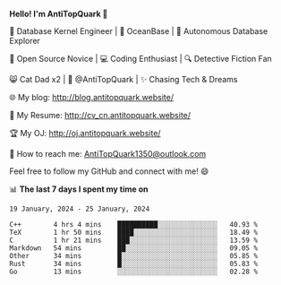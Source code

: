 
**Hello! I'm AntiTopQuark 👋**

🔧 Database Kernel Engineer | 🌊 OceanBase | 🤖 Autonomous Database Explorer

🌱 Open Source Novice | 💻 Coding Enthusiast | 🔍 Detective Fiction Fan

😸 Cat Dad x2 | 🎉 @AntiTopQuark | ✨ Chasing Tech & Dreams

🌐 My blog: http://blog.antitopquark.website/

📄 My Resume: http://cv_cn.antitopquark.website/

🏆 My OJ: http://oj.antitopquark.website/

📧 How to reach me: AntiTopQuark1350@outlook.com

Feel free to follow my GitHub and connect with me! 😄

📊 **The last 7 days I spent my time on** 

<!--START_SECTION:waka-->
```text
19 January, 2024 - 25 January, 2024

C++        4 hrs 4 mins    ██████████░░░░░░░░░░░░░░░   40.93 % 
TeX        1 hr 50 mins    ████░░░░░░░░░░░░░░░░░░░░░   18.49 % 
C          1 hr 21 mins    ███░░░░░░░░░░░░░░░░░░░░░░   13.59 % 
Markdown   54 mins         ██░░░░░░░░░░░░░░░░░░░░░░░   09.05 % 
Other      34 mins         █░░░░░░░░░░░░░░░░░░░░░░░░   05.85 % 
Rust       34 mins         █░░░░░░░░░░░░░░░░░░░░░░░░   05.83 % 
Go         13 mins         ░░░░░░░░░░░░░░░░░░░░░░░░░   02.28 %
```
<!--END_SECTION:waka-->


